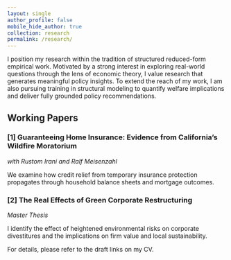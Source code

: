 ```yaml
---
layout: single
author_profile: false
mobile_hide_author: true
collection: research
permalink: /research/
---
```

I position my research within the tradition of structured reduced-form empirical work. Motivated by a strong interest in exploring real-world questions through the lens of economic theory, I value research that generates meaningful policy insights. To extend the reach of my work, I am also pursuing training in structural modeling to quantify welfare implications and deliver fully grounded policy recommendations.



## Working Papers

### [1] Guaranteeing Home Insurance: Evidence from California’s Wildfire Moratorium
*with Rustom Irani and Ralf Meisenzahl*

We examine how credit relief from temporary insurance protection propagates through household balance sheets and mortgage outcomes.

### [2] The Real Effects of Green Corporate Restructuring
*Master Thesis*

I identify the effect of heightened environmental risks on corporate divestitures and the implications on firm value and local sustainability.

For details, please refer to the draft links on my CV.
